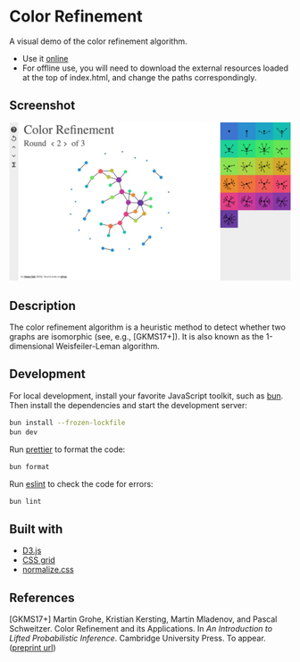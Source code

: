 # Color Refinement

A visual demo of the color refinement algorithm.

- Use it [online](https://holgerdell.github.io/color-refinement/)
- For offline use, you will need to download the external resources loaded at the top of index.html, and change the paths correspondingly.

## Screenshot

![screenshot](screenshot.png)

## Description

The color refinement algorithm is a heuristic method to detect whether two graphs are isomorphic (see, e.g., [GKMS17+]).
It is also known as the 1-dimensional Weisfeiler-Leman algorithm.

## Development

For local development, install your favorite JavaScript toolkit, such as [bun](https://bun.sh/).
Then install the dependencies and start the development server:

```bash
bun install --frozen-lockfile
bun dev
```

Run [prettier](https://prettier.io/) to format the code:

```bash
bun format
```

Run [eslint](https://eslint.org/) to check the code for errors:

```bash
bun lint
```

## Built with

- [D3.js](https://d3js.org/)
- [CSS grid](https://developer.mozilla.org/en-US/docs/Web/CSS/grid)
- [normalize.css](https://necolas.github.io/normalize.css/)

## References

[GKMS17+] Martin Grohe, Kristian Kersting, Martin Mladenov, and Pascal Schweitzer. Color Refinement and its Applications. In _An Introduction to Lifted Probabilistic Inference_. Cambridge
University Press. To appear. ([preprint url](https://www.lics.rwth-aachen.de/global/show_document.asp?id=aaaaaaaaabbtcqu))
